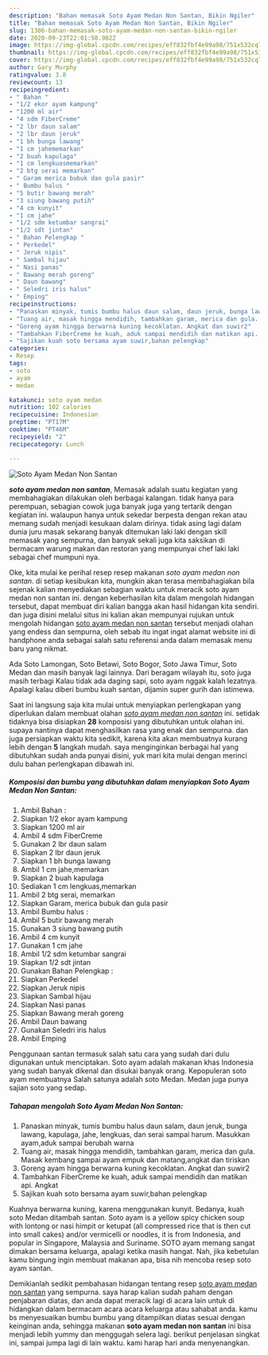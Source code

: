 ```yaml
---
description: "Bahan memasak Soto Ayam Medan Non Santan, Bikin Ngiler"
title: "Bahan memasak Soto Ayam Medan Non Santan, Bikin Ngiler"
slug: 1306-bahan-memasak-soto-ayam-medan-non-santan-bikin-ngiler
date: 2020-09-23T22:01:58.982Z
image: https://img-global.cpcdn.com/recipes/eff832fbf4e99a98/751x532cq70/soto-ayam-medan-non-santan-foto-resep-utama.jpg
thumbnail: https://img-global.cpcdn.com/recipes/eff832fbf4e99a98/751x532cq70/soto-ayam-medan-non-santan-foto-resep-utama.jpg
cover: https://img-global.cpcdn.com/recipes/eff832fbf4e99a98/751x532cq70/soto-ayam-medan-non-santan-foto-resep-utama.jpg
author: Gary Murphy
ratingvalue: 3.8
reviewcount: 13
recipeingredient:
- " Bahan "
- "1/2 ekor ayam kampung"
- "1200 ml air"
- "4 sdm FiberCreme"
- "2 lbr daun salam"
- "2 lbr daun jeruk"
- "1 bh bunga lawang"
- "1 cm jahememarkan"
- "2 buah kapulaga"
- "1 cm lengkuasmemarkan"
- "2 btg serai memarkan"
- " Garam merica bubuk dan gula pasir"
- " Bumbu halus "
- "5 butir bawang merah"
- "3 siung bawang putih"
- "4 cm kunyit"
- "1 cm jahe"
- "1/2 sdm ketumbar sangrai"
- "1/2 sdt jintan"
- " Bahan Pelengkap "
- " Perkedel"
- " Jeruk nipis"
- " Sambal hijau"
- " Nasi panas"
- " Bawang merah goreng"
- " Daun bawang"
- " Seledri iris halus"
- " Emping"
recipeinstructions:
- "Panaskan minyak, tumis bumbu halus daun salam, daun jeruk, bunga lawang, kapulaga, jahe, lengkuas, dan serai sampai harum. Masukkan ayam,aduk sampai berubah warna"
- "Tuang air, masak hingga mendidih, tambahkan garam, merica dan gula. Masak kembang sampai ayam empuk dan matang,angkat dan tiriskan"
- "Goreng ayam hingga berwarna kuning kecoklatan. Angkat dan suwir2"
- "Tambahkan FiberCreme ke kuah, aduk sampai mendidih dan matikan api. Angkat"
- "Sajikan kuah soto bersama ayam suwir,bahan pelengkap"
categories:
- Resep
tags:
- soto
- ayam
- medan

katakunci: soto ayam medan 
nutrition: 102 calories
recipecuisine: Indonesian
preptime: "PT17M"
cooktime: "PT46M"
recipeyield: "2"
recipecategory: Lunch

---
```



![Soto Ayam Medan Non Santan](https://img-global.cpcdn.com/recipes/eff832fbf4e99a98/751x532cq70/soto-ayam-medan-non-santan-foto-resep-utama.jpg)

<b><i>soto ayam medan non santan</i></b>, Memasak adalah suatu kegiatan yang membahagiakan dilakukan oleh berbagai kalangan. tidak hanya para perempuan, sebagian cowok juga banyak juga yang tertarik dengan kegiatan ini. walaupun hanya untuk sekedar berpesta dengan rekan atau memang sudah menjadi kesukaan dalam dirinya. tidak asing lagi dalam dunia juru masak sekarang banyak ditemukan laki laki dengan skill memasak yang sempurna, dan banyak sekali juga kita saksikan di bermacam warung makan dan restoran yang mempunyai chef laki laki sebagai chef mumpuni nya.

Oke, kita mulai ke perihal resep resep makanan <i>soto ayam medan non santan</i>. di setiap kesibukan kita, mungkin akan terasa membahagiakan bila sejenak kalian menyediakan sebagian waktu untuk meracik soto ayam medan non santan ini. dengan keberhasilan kita dalam mengolah hidangan tersebut, dapat membuat diri kalian bangga akan hasil hidangan kita sendiri. dan juga disini melalui situs ini kalian akan mempunyai rujukan untuk mengolah hidangan <u>soto ayam medan non santan</u> tersebut menjadi olahan yang endess dan sempurna, oleh sebab itu ingat ingat alamat website ini di handphone anda sebagai salah satu referensi anda dalam memasak menu baru yang nikmat.

Ada Soto Lamongan, Soto Betawi, Soto Bogor, Soto Jawa Timur, Soto Medan dan masih banyak lagi lainnya. Dari beragam wilayah itu, soto juga masih terbagi Kalau tidak ada daging sapi, soto ayam nggak kalah lezatnya. Apalagi kalau diberi bumbu kuah santan, dijamin super gurih dan istimewa.


Saat ini langsung saja kita mulai untuk menyiapkan perlengkapan yang diperlukan dalam membuat olahan <u><i>soto ayam medan non santan</i></u> ini. setidak tidaknya bisa disiapkan <b>28</b> komposisi yang dibutuhkan untuk olahan ini. supaya nantinya dapat menghasilkan rasa yang enak dan sempurna. dan juga persiapkan waktu kita sedikit, karena kita akan membuatnya kurang lebih dengan <b>5</b> langkah mudah. saya menginginkan berbagai hal yang dibutuhkan sudah anda punyai disini, yuk mari kita mulai dengan merinci dulu bahan perlengkapan dibawah ini.

<!--inarticleads1-->

##### Komposisi dan bumbu yang dibutuhkan dalam menyiapkan Soto Ayam Medan Non Santan:

1. Ambil  Bahan :
1. Siapkan 1/2 ekor ayam kampung
1. Siapkan 1200 ml air
1. Ambil 4 sdm FiberCreme
1. Gunakan 2 lbr daun salam
1. Siapkan 2 lbr daun jeruk
1. Siapkan 1 bh bunga lawang
1. Ambil 1 cm jahe,memarkan
1. Siapkan 2 buah kapulaga
1. Sediakan 1 cm lengkuas,memarkan
1. Ambil 2 btg serai, memarkan
1. Siapkan  Garam, merica bubuk dan gula pasir
1. Ambil  Bumbu halus :
1. Ambil 5 butir bawang merah
1. Gunakan 3 siung bawang putih
1. Ambil 4 cm kunyit
1. Gunakan 1 cm jahe
1. Ambil 1/2 sdm ketumbar sangrai
1. Siapkan 1/2 sdt jintan
1. Gunakan  Bahan Pelengkap :
1. Siapkan  Perkedel
1. Siapkan  Jeruk nipis
1. Siapkan  Sambal hijau
1. Siapkan  Nasi panas
1. Siapkan  Bawang merah goreng
1. Ambil  Daun bawang
1. Gunakan  Seledri iris halus
1. Ambil  Emping


Penggunaan santan termasuk salah satu cara yang sudah dari dulu digunakan untuk menciptakan. Soto ayam adalah makanan khas Indonesia yang sudah banyak dikenal dan disukai banyak orang. Kepopuleran soto ayam membuatnya Salah satunya adalah soto Medan. Medan juga punya sajian soto yang sedap. 

<!--inarticleads2-->

##### Tahapan mengolah Soto Ayam Medan Non Santan:

1. Panaskan minyak, tumis bumbu halus daun salam, daun jeruk, bunga lawang, kapulaga, jahe, lengkuas, dan serai sampai harum. Masukkan ayam,aduk sampai berubah warna
1. Tuang air, masak hingga mendidih, tambahkan garam, merica dan gula. Masak kembang sampai ayam empuk dan matang,angkat dan tiriskan
1. Goreng ayam hingga berwarna kuning kecoklatan. Angkat dan suwir2
1. Tambahkan FiberCreme ke kuah, aduk sampai mendidih dan matikan api. Angkat
1. Sajikan kuah soto bersama ayam suwir,bahan pelengkap


Kuahnya berwarna kuning, karena menggunakan kunyit. Bedanya, kuah soto Medan ditambah santan. Soto ayam is a yellow spicy chicken soup with lontong or nasi himpit or ketupat (all compressed rice that is then cut into small cakes) and/or vermicelli or noodles, it is from Indonesia, and popular in Singapore, Malaysia and Suriname. SOTO ayam memang sangat dimakan bersama keluarga, apalagi ketika masih hangat. Nah, jika kebetulan kamu bingung ingin membuat makanan apa, bisa nih mencoba resep soto ayam santan. 

Demikianlah sedikit pembahasan hidangan tentang resep <u>soto ayam medan non santan</u> yang sempurna. saya harap kalian sudah paham dengan penjabaran diatas, dan anda dapat meracik lagi di acara lain untuk di hidangkan dalam bermacam acara acara keluarga atau sahabat anda. kamu bs menyesuaikan bumbu bumbu yang ditampilkan diatas sesuai dengan keinginan anda, sehingga makanan <b>soto ayam medan non santan</b> ini bisa menjadi lebih yummy dan menggugah selera lagi. berikut penjelasan singkat ini, sampai jumpa lagi di lain waktu. kami harap hari anda menyenangkan.
